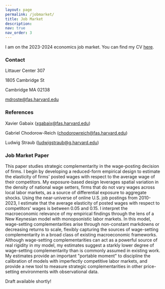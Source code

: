 ```yaml
---
layout: page
permalink: /jobmarket/
title: Job Market
description:  
nav: true
nav_order: 3
---
```



I am on the 2023-2024 economics job market. You can find my CV [here](/files/cv.pdf).



### Contact

Littauer Center 307

1805 Cambridge St

Cambridge MA 02138

[mdroste@fas.harvard.edu](mailto:mdroste@fas.harvard.edu)



### References

Xavier Gabaix ([xgabaix@fas.harvard.edu](mailto:xgabaix@fas.harvard.edu))

Gabriel Chodorow-Reich ([chodorowreich@fas.harvard.edu](mailto:chodorowreich@fas.harvard.edu))

Ludwig Straub ([ludwigstraub@g.harvard.edu](mailto:ludwigstraub@g.harvard.edu))



### Job Market Paper

This paper studies strategic complementarity in the wage-posting decision of firms. I begin by developing a reduced-form empirical design to estimate the elasticity of firms' posted wages with respect to the average wage of their competitors. My exposure-based design leverages spatial variation in the density of national wage setters, firms that do not vary wages across local labor markets, as a source of differential exposure to aggregate shocks. Using the near-universe of online U.S. job postings from 2010-2023, I estimate that the average elasticity of posted wages with respect to competitors' wages is between 0.05 and 0.15. I interpret the macroeconomic relevance of my empirical findings through the lens of a New Keynesian model with monopsonistic labor markets. In this model, wage-setting complementarities arise through non-constant markdowns or decreasing returns to scale, flexibly capturing the sources of wage-setting complementarity in a broad class of existing macroeconomic frameworks. Although wage-setting complementarities can act as a powerful source of real rigidity in my model, my estimates suggest a starkly lower degree of wage-setting complementarity than is commonly assumed in existing work. My estimates provide an important "portable moment" to discipline the calibration of models with imperfectly competitive labor markets, and provide a new tool to measure strategic complementarities in other price-setting environments with observational data. 

Draft available shortly!
